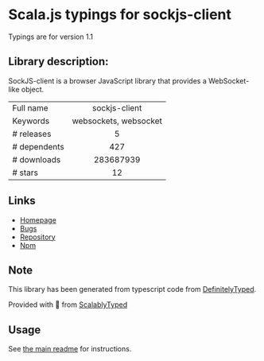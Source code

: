 
# Scala.js typings for sockjs-client

Typings are for version 1.1

## Library description:
SockJS-client is a browser JavaScript library that provides a WebSocket-like object.

|                    |                 |
| ------------------ | :-------------: |
| Full name          | sockjs-client |
| Keywords           | websockets, websocket |
| # releases         | 5 |
| # dependents       | 427 |
| # downloads        | 283687939 |
| # stars            | 12 |

## Links
- [Homepage](http://sockjs.org)
- [Bugs](https://github.com/sockjs/sockjs-client/issues)
- [Repository](https://github.com/sockjs/sockjs-client)
- [Npm](https://www.npmjs.com/package/sockjs-client)
    


## Note
This library has been generated from typescript code from [DefinitelyTyped](https://definitelytyped.org).

Provided with :purple_heart: from [ScalablyTyped](https://github.com/oyvindberg/ScalablyTyped)

## Usage
See [the main readme](../../readme.md) for instructions.


